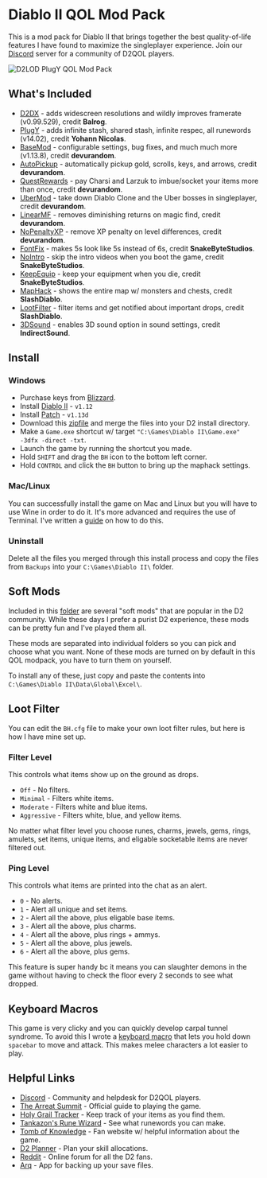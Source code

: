 # Diablo II QOL Mod Pack

This is a mod pack for Diablo II that brings together the best quality-of-life features I have found to maximize the singleplayer experience.  Join our [Discord](https://discord.gg/KjDU67x) server for a community of D2QOL players.

![D2LOD PlugY QOL Mod Pack](https://i.imgur.com/D1CKhA2.jpg)

## What's Included

- [D2DX](https://github.com/bolrog/d2dx/releases) - adds widescreen resolutions and wildly improves framerate (v0.99.529), credit __Balrog__.
- [PlugY](http://plugy.free.fr/en/index.html) - adds infinite stash, shared stash, infinite respec, all runewords (v14.02), credit __Yohann Nicolas__.
- [BaseMod](https://www.moddb.com/mods/basemod) - configurable settings, bug fixes, and much much more (v1.13.8), credit __devurandom__.
- [AutoPickup](https://www.moddb.com/mods/basemod) - automatically pickup gold, scrolls, keys, and arrows, credit __devurandom__.
- [QuestRewards](https://www.moddb.com/mods/basemod) - pay Charsi and Larzuk to imbue/socket your items more than once, credit __devurandom__.
- [UberMod](https://www.moddb.com/mods/basemod) - take down Diablo Clone and the Uber bosses in singleplayer, credit __devurandom__.
- [LinearMF](https://www.moddb.com/mods/basemod) - removes diminishing returns on magic find, credit __devurandom__.
- [NoPenaltyXP](https://d2mods.info/forum/viewtopic.php?p=496186#p496186) - remove XP penalty on level differences, credit __devurandom__.
- [FontFix](https://www.snakebytestudios.com/projects/mods/diablo-2-mods/#fixedfont) - makes 5s look like 5s instead of 6s, credit __SnakeByteStudios__.
- [NoIntro](https://www.snakebytestudios.com/projects/mods/diablo-2-mods/#nointro) - skip the intro videos when you boot the game, credit __SnakeByteStudios__.
- [KeepEquip](https://www.snakebytestudios.com/projects/mods/diablo-2-mods/#equipmentdeath) - keep your equipment when you die, credit __SnakeByteStudios__.
- [MapHack](https://www.reddit.com/r/slashdiablo/comments/hw0dro/announcing_slash_bh_199/) - shows the entire map w/ monsters and chests, credit __SlashDiablo__.
- [LootFilter](https://www.reddit.com/r/slashdiablo/comments/hw0dro/announcing_slash_bh_199/) - filter items and get notified about important drops, credit __SlashDiablo__.
- [3DSound](https://www.indirectsound.com/downloads.html) - enables 3D sound option in sound settings, credit __IndirectSound__.

## Install

### Windows

- Purchase keys from [Blizzard](https://us.shop.battle.net/en-us/family/diablo-ii).
- Install [Diablo II](https://mega.nz/#!e9thyD6A!ExGJuZUtvRJ2c8DrxSL0ihCouh-ARbdVxODXIqVt3dc) - ``v1.12``
- Install [Patch](http://ftp.blizzard.com/pub/diablo2exp/patches/PC/LODPatch_113d.exe) - ``v1.13d``
- Download this [zipfile](https://github.com/whipowill/d2-plugy-qol/archive/master.zip) and merge the files into your D2 install directory.
- Make a ``Game.exe`` shortcut w/ target ``"C:\Games\Diablo II\Game.exe" -3dfx -direct -txt``.
- Launch the game by running the shortcut you made.
- Hold ``SHIFT`` and drag the ``BH`` icon to the bottom left corner.
- Hold ``CONTROL`` and click the ``BH`` button to bring up the maphack settings.

### Mac/Linux

You can successfully install the game on Mac and Linux but you will have to use Wine in order to do it.  It's more advanced and requires the use of Terminal.  I've written a [guide](https://github.com/whipowill/d2-plugy-qol/blob/master/Guides/Unix.md) on how to do this.

### Uninstall

Delete all the files you merged through this install process and copy the files from ``Backups`` into your ``C:\Games\Diablo II\`` folder.

## Soft Mods

Included in this [folder](https://github.com/whipowill/d2-plugy-qol/tree/master/Mods) are several "soft mods" that are popular in the D2 community.  While these days I prefer a purist D2 experience, these mods can be pretty fun and I've played them all.

These mods are separated into individual folders so you can pick and choose what you want.  None of these mods are turned on by default in this QOL modpack, you have to turn them on yourself.

To install any of these, just copy and paste the contents into ``C:\Games\Diablo II\Data\Global\Excel\``.

## Loot Filter

You can edit the ``BH.cfg`` file to make your own loot filter rules, but here is how I have mine set up.

### Filter Level

This controls what items show up on the ground as drops.

- ``Off`` - No filters.
- ``Minimal`` - Filters white items.
- ``Moderate`` - Filters white and blue items.
- ``Aggressive`` - Filters white, blue, and yellow items.

No matter what filter level you choose runes, charms, jewels, gems, rings, amulets, set items, unique items, and eligable socketable items are never filtered out.

### Ping Level

This controls what items are printed into the chat as an alert.

- ``0`` - No alerts.
- ``1`` - Alert all unique and set items.
- ``2`` - Alert all the above, plus eligable base items.
- ``3`` - Alert all the above, plus charms.
- ``4`` - Alert all the above, plus rings + ammys.
- ``5`` - Alert all the above, plus jewels.
- ``6`` - Alert all the above, plus gems.

This feature is super handy bc it means you can slaughter demons in the game without having to check the floor every 2 seconds to see what dropped.

## Keyboard Macros

This game is very clicky and you can quickly develop carpal tunnel syndrome.  To avoid this I wrote a [keyboard macro](https://github.com/whipowill/ahk-autoattack) that lets you hold down ``spacebar`` to move and attack.  This makes melee characters a lot easier to play.

## Helpful Links

- [Discord](https://discord.gg/KjDU67x) - Community and helpdesk for D2QOL players.
- [The Arreat Summit](http://classic.battle.net/diablo2exp/) - Official guide to playing the game.
- [Holy Grail Tracker](https://d2-holy-grail.herokuapp.com/) - Keep track of your items as you find them.
- [Tankazon's Rune Wizard](https://fabd.github.io/diablo2/runewizard/index.html) - See what runewords you can make.
- [Tomb of Knowledge](http://www.d2tomb.com/curses.shtml) - Fan website w/ helpful information about the game.
- [D2 Planner](https://d2planner.github.io/skills/?eyJ2IjoxLCJwIjoiMS4xNEQiLCJjIjoiYW1hem9uIiwicyI6e30sImIiOnt9LCJ0IjoxfQ==) - Plan your skill allocations.
- [Reddit](https://www.reddit.com/r/diablo2/) - Online forum for all the D2 fans.
- [Arq](https://www.arqbackup.com/) - App for backing up your save files.